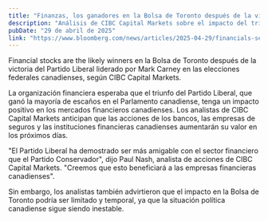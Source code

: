 ```yaml
---
title: "Finanzas, los ganadores en la Bolsa de Toronto después de la victoria de Carney"
description: "Análisis de CIBC Capital Markets sobre el impacto del triunfo del Partido Liberal liderado por Mark Carney en la Bolsa de Toronto."
pubDate: "29 de abril de 2025"
link: "https://www.bloomberg.com/news/articles/2025-04-29/financials-seen-leading-canadian-stocks-higher-after-carney-win"
---
```

Financial stocks are the likely winners en la Bolsa de Toronto después de la victoria del Partido Liberal liderado por Mark Carney en las elecciones federales canadienses, según CIBC Capital Markets.

La organización financiera esperaba que el triunfo del Partido Liberal, que ganó la mayoría de escaños en el Parlamento canadiense, tenga un impacto positivo en los mercados financieros canadienses. Los analistas de CIBC Capital Markets anticipan que las acciones de los bancos, las empresas de seguros y las instituciones financieras canadienses aumentarán su valor en los próximos días.

"El Partido Liberal ha demostrado ser más amigable con el sector financiero que el Partido Conservador", dijo Paul Nash, analista de acciones de CIBC Capital Markets. "Creemos que esto beneficiará a las empresas financieras canadienses".

Sin embargo, los analistas también advirtieron que el impacto en la Bolsa de Toronto podría ser limitado y temporal, ya que la situación política canadiense sigue siendo inestable.